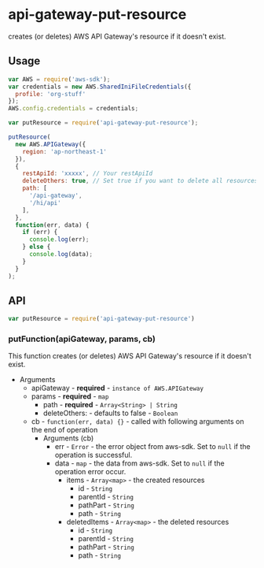 # api-gateway-put-resource

creates (or deletes) AWS API Gateway's resource if it doesn't exist.

## Usage

```javascript
var AWS = require('aws-sdk');
var credentials = new AWS.SharedIniFileCredentials({
  profile: 'org-stuff'
});
AWS.config.credentials = credentials;

var putResource = require('api-gateway-put-resource');

putResource(
  new AWS.APIGateway({
    region: 'ap-northeast-1'
  }),
  {
    restApiId: 'xxxxx', // Your restApiId
    deleteOthers: true, // Set true if you want to delete all resources that is not in path
    path: [
      '/api-gateway',
      '/hi/api'
    ],
  },
  function(err, data) {
    if (err) {
      console.log(err);
    } else {
      console.log(data);
    }
  }
);
```

## API

```javascript
var putResource = require('api-gateway-put-resource')
```

### putFunction(apiGateway, params, cb)

This function creates (or deletes) AWS API Gateway's resource if it doesn't exist.

- Arguments
  - apiGateway - **required** - `instance of AWS.APIGateway`
  - params - **required** - `map`
    - path - **required** - `Array<String> | String`
    - deleteOthers: - defaults to false - `Boolean`
  - cb - `function(err, data) {}` - called with following arguments on the end of operation
    - Arguments (cb)
      - err - `Error` - the error object from aws-sdk. Set to `null` if the operation is successful.
      - data - `map` - the data from aws-sdk. Set to `null` if the operation error occur.
        - items - `Array<map>` - the created resources
          - id - `String`
          - parentId - `String`
          - pathPart - `String`
          - path - `String`
        - deletedItems - `Array<map>` - the deleted resources
          - id - `String`
          - parentId - `String`
          - pathPart - `String`
          - path - `String`
